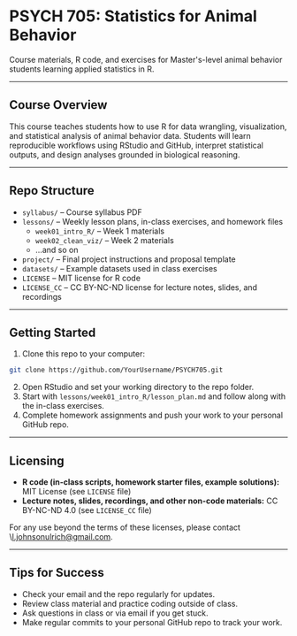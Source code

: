 # PSYCH 705: Statistics for Animal Behavior

Course materials, R code, and exercises for Master's-level animal behavior 
students learning applied statistics in R.

---

## Course Overview

This course teaches students how to use R for data wrangling, 
visualization, and statistical analysis of animal behavior data. Students 
will learn reproducible workflows using RStudio and GitHub, interpret 
statistical outputs, and design analyses grounded in biological reasoning.

---

## Repo Structure

- `syllabus/` – Course syllabus PDF
- `lessons/` – Weekly lesson plans, in-class exercises, and homework files
    - `week01_intro_R/` – Week 1 materials
    - `week02_clean_viz/` – Week 2 materials
    - …and so on
- `project/` – Final project instructions and proposal template
- `datasets/` – Example datasets used in class exercises
- `LICENSE` – MIT license for R code
- `LICENSE_CC` – CC BY-NC-ND license for lecture notes, slides, and 
recordings

---

## Getting Started

1. Clone this repo to your computer:
```bash
git clone https://github.com/YourUsername/PSYCH705.git
```
2. Open RStudio and set your working directory to the repo folder.
3. Start with `lessons/week01_intro_R/lesson_plan.md` and follow along 
with the in-class exercises.
4. Complete homework assignments and push your work to your personal 
GitHub repo.

---

## Licensing

* **R code (in-class scripts, homework starter files, example 
solutions):** MIT License (see `LICENSE` file)
* **Lecture notes, slides, recordings, and other non-code materials:** CC 
BY-NC-ND 4.0 (see `LICENSE_CC` file)

For any use beyond the terms of these licenses, please contact 
\l.johnsonulrich@gmail.com.

---

## Tips for Success

* Check your email and the repo regularly for updates.
* Review class material and practice coding outside of class.
* Ask questions in class or via email if you get stuck.
* Make regular commits to your personal GitHub repo to track your work.

